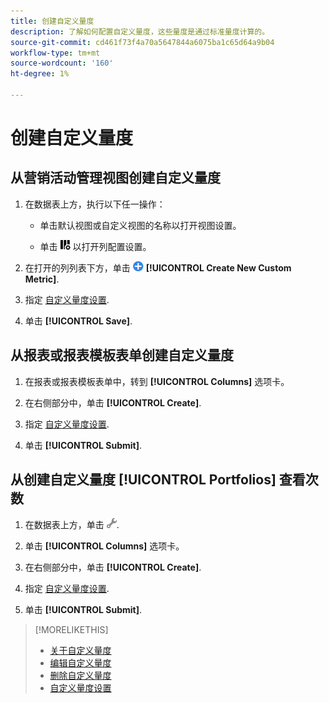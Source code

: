 ```yaml
---
title: 创建自定义量度
description: 了解如何配置自定义量度，这些量度是通过标准量度计算的。
source-git-commit: cd461f73f4a70a5647844a6075ba1c65d64a9b04
workflow-type: tm+mt
source-wordcount: '160'
ht-degree: 1%

---
```


# 创建自定义量度

## 从营销活动管理视图创建自定义量度

1. 在数据表上方，执行以下任一操作：

   * 单击默认视图或自定义视图的名称以打开视图设置。

   * 单击 ![自定义列](/help/search-social-commerce/assets/custom-columns.png "自定义列") 以打开列配置设置。

1. 在打开的列列表下方，单击 ![创建新的自定义量度](/help/search-social-commerce/assets/add.png) **[!UICONTROL Create New Custom Metric]**.

1. 指定 [自定义量度设置](custom-metric-settings.md).

1. 单击 **[!UICONTROL Save]**.

## 从报表或报表模板表单创建自定义量度

1. 在报表或报表模板表单中，转到 **[!UICONTROL Columns]** 选项卡。

1. 在右侧部分中，单击 **[!UICONTROL Create]**.

1. 指定 [自定义量度设置](custom-metric-settings.md).

1. 单击 **[!UICONTROL Submit]**.

## 从创建自定义量度 [!UICONTROL Portfolios] 查看次数

1. 在数据表上方，单击 ![编辑所选视图](/help/search-social-commerce/assets/view-settings.png "编辑所选视图").

1. 单击 **[!UICONTROL Columns]** 选项卡。

1. 在右侧部分中，单击 **[!UICONTROL Create]**.

1. 指定 [自定义量度设置](custom-metric-settings.md).

1. 单击 **[!UICONTROL Submit]**.

>[!MORELIKETHIS]
>
>* [关于自定义量度](custom-metric-about.md)
>* [编辑自定义量度](custom-metric-edit.md)
>* [删除自定义量度](custom-metric-delete.md)
>* [自定义量度设置](custom-metric-settings.md)

